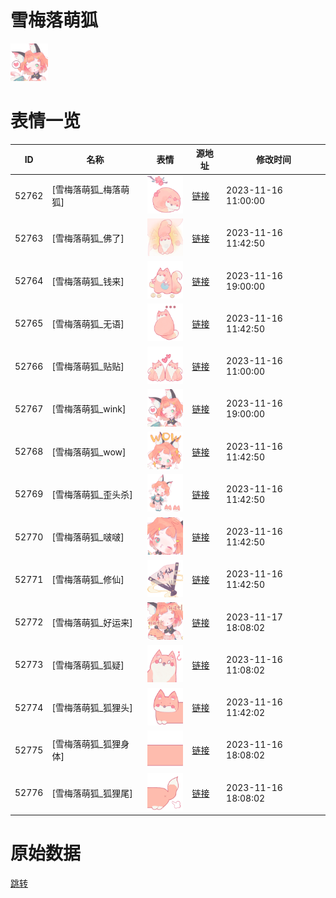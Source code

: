 # 雪梅落萌狐

<img src="./cover.png" height="60" alt="cover" />

# 表情一览

|ID|名称|表情|源地址|修改时间|
|----|----|----|----|----|
|52762|[雪梅落萌狐_梅落萌狐]|<img src="./pic/052762_%5B雪梅落萌狐_梅落萌狐%5D.png" height="60" alt="梅落萌狐"/>|[链接](https://i0.hdslb.com/bfs/garb/04348bacba045dd6cdb98434f1d23e0edcf5eed1.png)|2023-11-16 11:00:00|
|52763|[雪梅落萌狐_佛了]|<img src="./pic/052763_%5B雪梅落萌狐_佛了%5D.png" height="60" alt="佛了"/>|[链接](https://i0.hdslb.com/bfs/garb/a73ec5dbd206d9b2a5a63cc8092035d7cc750036.png)|2023-11-16 11:42:50|
|52764|[雪梅落萌狐_钱来]|<img src="./pic/052764_%5B雪梅落萌狐_钱来%5D.png" height="60" alt="钱来"/>|[链接](https://i0.hdslb.com/bfs/garb/3797d30a065e2953a76a5260353b7a0acbd70419.png)|2023-11-16 19:00:00|
|52765|[雪梅落萌狐_无语]|<img src="./pic/052765_%5B雪梅落萌狐_无语%5D.png" height="60" alt="无语"/>|[链接](https://i0.hdslb.com/bfs/garb/dc03eb3489ce6b657cada854e7b1cd3ff15c01b1.png)|2023-11-16 11:42:50|
|52766|[雪梅落萌狐_贴贴]|<img src="./pic/052766_%5B雪梅落萌狐_贴贴%5D.png" height="60" alt="贴贴"/>|[链接](https://i0.hdslb.com/bfs/garb/c6077d771649924b072c5730aeb93f76a18a8292.png)|2023-11-16 11:00:00|
|52767|[雪梅落萌狐_wink]|<img src="./pic/052767_%5B雪梅落萌狐_wink%5D.png" height="60" alt="wink"/>|[链接](https://i0.hdslb.com/bfs/garb/0289c5004bba814b766cc910baf8805c7ee3d1db.png)|2023-11-16 19:00:00|
|52768|[雪梅落萌狐_wow]|<img src="./pic/052768_%5B雪梅落萌狐_wow%5D.png" height="60" alt="wow"/>|[链接](https://i0.hdslb.com/bfs/garb/df4f3c652c92891b113e916efc5aad8fd6d25d7a.png)|2023-11-16 11:42:50|
|52769|[雪梅落萌狐_歪头杀]|<img src="./pic/052769_%5B雪梅落萌狐_歪头杀%5D.png" height="60" alt="歪头杀"/>|[链接](https://i0.hdslb.com/bfs/garb/778077b6f12fdc0c6178fc390c6a2c72d17cc4e8.png)|2023-11-16 11:42:50|
|52770|[雪梅落萌狐_啵啵]|<img src="./pic/052770_%5B雪梅落萌狐_啵啵%5D.png" height="60" alt="啵啵"/>|[链接](https://i0.hdslb.com/bfs/garb/b384eebc4b3512828a561b5719434a12bd9afce9.png)|2023-11-16 11:42:50|
|52771|[雪梅落萌狐_修仙]|<img src="./pic/052771_%5B雪梅落萌狐_修仙%5D.png" height="60" alt="修仙"/>|[链接](https://i0.hdslb.com/bfs/garb/2f6cd31ab0a3d6269f90c2d5656b80582b3a2bc6.png)|2023-11-16 11:42:50|
|52772|[雪梅落萌狐_好运来]|<img src="./pic/052772_%5B雪梅落萌狐_好运来%5D.png" height="60" alt="好运来"/>|[链接](https://i0.hdslb.com/bfs/garb/ac4b1121c9042b1442c679a5e6b4c34af25e0ff4.png)|2023-11-17 18:08:02|
|52773|[雪梅落萌狐_狐疑]|<img src="./pic/052773_%5B雪梅落萌狐_狐疑%5D.png" height="60" alt="狐疑"/>|[链接](https://i0.hdslb.com/bfs/garb/5bce8414a635732abef9f81b0c3a3915faa10910.png)|2023-11-16 11:08:02|
|52774|[雪梅落萌狐_狐狸头]|<img src="./pic/052774_%5B雪梅落萌狐_狐狸头%5D.png" height="60" alt="狐狸头"/>|[链接](https://i0.hdslb.com/bfs/garb/27cf4eb0c3eeee714874876b28ba1d1d64436b95.png)|2023-11-16 11:42:02|
|52775|[雪梅落萌狐_狐狸身体]|<img src="./pic/052775_%5B雪梅落萌狐_狐狸身体%5D.png" height="60" alt="狐狸身体"/>|[链接](https://i0.hdslb.com/bfs/garb/5276c5541f06bec4bb59fb7549b1d36c7c18f3bf.png)|2023-11-16 18:08:02|
|52776|[雪梅落萌狐_狐狸尾]|<img src="./pic/052776_%5B雪梅落萌狐_狐狸尾%5D.png" height="60" alt="狐狸尾"/>|[链接](https://i0.hdslb.com/bfs/garb/324017692392395d5fcc3d81cfea8392bd7a3b90.png)|2023-11-16 18:08:02|

# 原始数据

[跳转](./raw.json)


